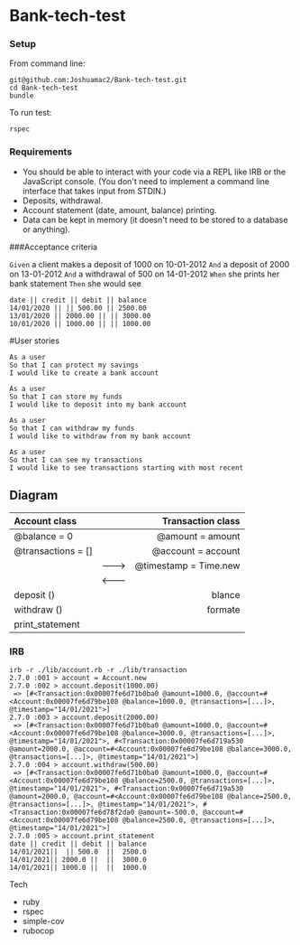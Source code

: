 # Bank-tech-test
### Setup
From command line:
~~~
git@github.com:Joshuamac2/Bank-tech-test.git
cd Bank-tech-test
bundle
~~~
To run test:
```
rspec
```
### Requirements

- You should be able to interact with your code via a REPL like IRB or the JavaScript console. (You don't need to implement a command line interface that takes input from STDIN.)
- Deposits, withdrawal.
- Account statement (date, amount, balance) printing.
- Data can be kept in memory (it doesn't need to be stored to a database or anything).

###Acceptance criteria

`Given` a client makes a deposit of 1000 on 10-01-2012
`And` a deposit of 2000 on 13-01-2012
`And` a withdrawal of 500 on 14-01-2012
`When` she prints her bank statement
`Then` she would see
~~~
date || credit || debit || balance
14/01/2020 || || 500.00 || 2500.00
13/01/2020 || 2000.00 || || 3000.00
10/01/2020 || 1000.00 || || 1000.00
~~~

#User stories
~~~
As a user
So that I can protect my savings
I would like to create a bank account
~~~

~~~
As a user
So that I can store my funds
I would like to deposit into my bank account
~~~

~~~
As a user
So that I can withdraw my funds
I would like to withdraw from my bank account
~~~

~~~
As a user
So that I can see my transactions
I would like to see transactions starting with most recent
~~~

## Diagram

| Account class      |  |  Transaction class|
| :---        |    :----:   |          ---: |
| @balance = 0|             | @amount = amount|
| @transactions = []|       | @account = account|
|    |            ---> |@timestamp = Time.new|
|       |                <---  | |
| deposit ()        |             |          blance |
| withdraw ()     |             | formate   |
| print_statement   |             |       |

### IRB
```
irb -r ./lib/account.rb -r ./lib/transaction
2.7.0 :001 > account = Account.new
2.7.0 :002 > account.deposit(1000.00)
 => [#<Transaction:0x00007fe6d71b0ba0 @amount=1000.0, @account=#<Account:0x00007fe6d79be108 @balance=1000.0, @transactions=[...]>, @timestamp="14/01/2021">]
2.7.0 :003 > account.deposit(2000.00)
 => [#<Transaction:0x00007fe6d71b0ba0 @amount=1000.0, @account=#<Account:0x00007fe6d79be108 @balance=3000.0, @transactions=[...]>, @timestamp="14/01/2021">, #<Transaction:0x00007fe6d719a530 @amount=2000.0, @account=#<Account:0x00007fe6d79be108 @balance=3000.0, @transactions=[...]>, @timestamp="14/01/2021">]
2.7.0 :004 > account.withdraw(500.00)
 => [#<Transaction:0x00007fe6d71b0ba0 @amount=1000.0, @account=#<Account:0x00007fe6d79be108 @balance=2500.0, @transactions=[...]>, @timestamp="14/01/2021">, #<Transaction:0x00007fe6d719a530 @amount=2000.0, @account=#<Account:0x00007fe6d79be108 @balance=2500.0, @transactions=[...]>, @timestamp="14/01/2021">, #<Transaction:0x00007fe6d78f2da0 @amount=-500.0, @account=#<Account:0x00007fe6d79be108 @balance=2500.0, @transactions=[...]>, @timestamp="14/01/2021">]
2.7.0 :005 > account.print_statement
date || credit || debit || balance
14/01/2021||  || 500.0  ||  2500.0
14/01/2021|| 2000.0 ||  ||  3000.0
14/01/2021|| 1000.0 ||  ||  1000.0
```

Tech
- ruby
- rspec
- simple-cov
- rubocop
